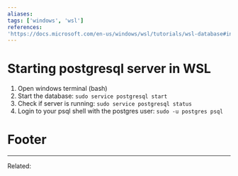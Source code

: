 ```yaml
---
aliases:
tags: ['windows', 'wsl']
references:
'https://docs.microsoft.com/en-us/windows/wsl/tutorials/wsl-database#install-postgresql'
---
```


# Starting postgresql server in WSL
1. Open windows terminal (bash)
2. Start the database: `sudo service postgresql start`
3. Check if server is running: `sudo service postgresql status`
4. Login to your psql shell with the postgres user: `sudo -u postgres psql`


# Footer
---
Related: 